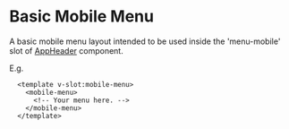 # Basic Mobile Menu

A basic mobile menu layout intended to be used inside the 'menu-mobile' slot of [AppHeader](../AppHeader/) component.

E.g.
```
  <template v-slot:mobile-menu>
    <mobile-menu>
      <!-- Your menu here. -->
    </mobile-menu>
  </template>
```